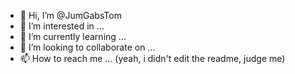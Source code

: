 - 👋 Hi, I’m @JumGabsTom
- 👀 I’m interested in ...
- 🌱 I’m currently learning ...
- 💞️ I’m looking to collaborate on ...
- 📫 How to reach me ...
(yeah, i didn't edit the readme, judge me)
<!---
JumGabsTom/JumGabsTom is a ✨ special ✨ repository because its `README.md` (this file) appears on your GitHub profile.
You can click the Preview link to take a look at your changes.
--->
